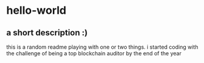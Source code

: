 # hello-world
## a short description :)
this is a random readme playing with one or two things.
i started coding with the challenge of being a top blockchain auditor by the end of the year
